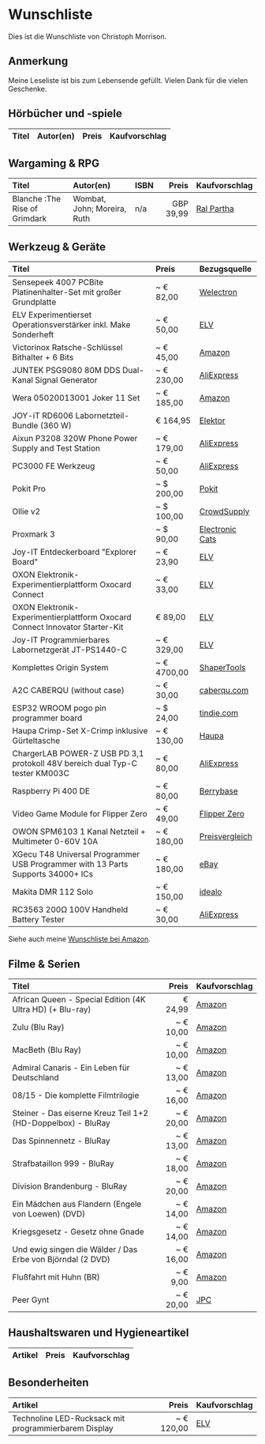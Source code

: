 # Wunschliste
Dies ist die Wunschliste von Christoph Morrison.

## Anmerkung
Meine Leseliste ist bis zum Lebensende gefüllt. Vielen Dank für die vielen Geschenke.

## Hörbücher und -spiele
| Titel                            | Autor(en)        |  Preis  | Kaufvorschlag                                                        |
|:---------------------------------|:-----------------|:-------:|:---------------------------------------------------------------------|

## Wargaming & RPG
| Titel                         | Autor(en)                   | ISBN |     Preis | Kaufvorschlag                                                                                                                                                 |
|:------------------------------|:----------------------------|:-----|----------:|:--------------------------------------------------------------------------------------------------------------------------------------------------------------|
| Blanche :The Rise of Grimdark | Wombat, John; Moreira, Ruth | n/a  | GBP 39,99 | [Ral Partha](https://www.ralparthaeurope.co.uk/shop/wombat-wargames-c-251/john-blanche-c-251_270/blanche-the-rise-of-grimdark-unlimited-preorder-p-4841.html) |


## Werkzeug &amp; Geräte
| Titel                                                                           | Preis       | Bezugsquelle                                                                                                                                                      |
|:--------------------------------------------------------------------------------|:------------|:------------------------------------------------------------------------------------------------------------------------------------------------------------------|
| Sensepeek 4007 PCBite Platinenhalter-Set mit großer Grundplatte                 | ~ € 82,00   | [Welectron](https://www.welectron.com/Sensepeek-4007-PCBite-Platinenhalter-Set-mit-grosser-Grundplatte)                                                           |
| ELV Experimentierset Operationsverstärker inkl. Make Sonderheft                 | ~ € 50,00   | [ELV](https://de.elv.com/elv-experimentierset-operationsverstaerker-inkl-make-sonderheft-253005?fs=2091775902&c=1024)                                             |
| Victorinox Ratsche-Schlüssel Bithalter + 6 Bits                                 | ~ € 45,00   | [Amazon](https://www.amazon.de/dp/B000MLUB5G/)                                                                                                                    |
| JUNTEK PSG9080 80M DDS Dual-Kanal  Signal Generator                             | ~ € 230,00  | [AliExpress](https://de.aliexpress.com/item/1005001848334222.html)                                                                                                |
| Wera 05020013001 Joker 11 Set                                                   | ~ € 185,00  | [Amazon](https://www.amazon.de/dp/B00BT0AYG0/)                                                                                                                    |
| JOY-iT RD6006 Labornetzteil-Bundle (360 W)                                      | € 164,95    | [Elektor](https://www.elektor.de/tools/test-measurement/power-supplies/joy-it-rd6006-dc-power-supply-bundle-360-w?utm_source=MagazineSite&utm_medium=ProductLink) |
| Aixun P3208 320W Phone Power Supply and Test Station                            | ~ € 179,00  | [AliExpress](https://de.aliexpress.com/item/1005005486135211.html)                                                                                                |
| PC3000 FE Werkzeug                                                              | ~ € 50,00   | [AliExpress](https://de.aliexpress.com/item/1005003170484456.html)                                                                                                |
| Pokit Pro                                                                       | ~ $ 200,00  | [Pokit](https://shop.pokitmeter.com/products/pokit-pro)                                                                                                           |
| Ollie v2                                                                        | ~ $ 100,00  | [CrowdSupply](https://www.crowdsupply.com/meatpi-electronics/ollie-v2#products)                                                                                   |
| Proxmark 3                                                                      | ~ $ 90,00   | [Electronic Cats](https://electroniccats.com/store/proxmark/)                                                                                                     |
| Joy-IT Entdeckerboard "Explorer Board"                                          | ~ € 23,90   | [ELV](https://de.elv.com/joy-it-entdeckerboard-explorer-board-253681?fs=3627121981&c=785)                                                                         |
| OXON Elektronik-Experimentierplattform Oxocard Connect                          | ~ € 33,00   | [ELV](https://de.elv.com/oxon-elektronik-experimentierplattform-oxocard-connect-253844?fs=2883669783&c=785)                                                       |
| OXON Elektronik-Experimentierplattform Oxocard Connect Innovator Starter-Kit    | € 89,00     | [ELV](https://de.elv.com/oxon-elektronik-experimentierplattform-oxocard-connect-innovator-starter-kit-253843)                                                     |
| Joy-IT Programmierbares Labornetzgerät JT-PS1440-C                              | ~ € 329,00  | [ELV](https://de.elv.com/joy-it-programmierbares-labornetzgeraet-jt-ps1440-c-253737?fs=648063823&c=785)                                                           |
| Komplettes Origin System                                                        | ~ € 4700,00 | [ShaperTools](https://www.shapertools.com/de-de/store/package/origin-packages)                                                                                    |
| A2C CABERQU (without case)                                                      | ~ € 30,00   | [caberqu.com](https://caberqu.com/home/29-40-a2c-caberqu-746052578820.html#/26-case-without_case)                                                                 |
| ESP32 WROOM pogo pin programmer board                                           | ~ $ 24,00   | [tindie.com](https://www.tindie.com/products/petl/esp32-wroom-pogo-pin-programmer-board/)                                                                         |
| Haupa Crimp-Set X-Crimp inklusive Gürteltasche                                  | ~ € 130,00  | [Haupa](https://www.haupa.com/de/produkte/produktdetails/page/2616/product/211692/])                                                                              |
| ChargerLAB POWER-Z USB PD 3,1 protokoll 48V bereich dual Typ-C tester KM003C    | ~ € 80,00   | [AliExpress](https://de.aliexpress.com/item/1005003762968353.html)                                                                                                |
| Raspberry Pi 400 DE                                                             | ~ € 80,00   | [Berrybase](https://www.berrybase.de/raspberry-pi-400-de)                                                                                                         |
| Video Game Module for Flipper Zero                                              | ~ € 49,00   | [Flipper Zero](https://shop.flipperzero.one/products/video-game-module-for-flipper-zero)                                                                          |
| OWON SPM6103 1 Kanal Netzteil + Multimeter 0-60V 10A                            | ~ € 180,00  | [Preisvergleich](https://www.idealo.de/preisvergleich/Liste/120640326/owon-spm6103.html)                                                                          |
| XGecu T48 Universal Programmer USB Programmer with 13 Parts Supports 34000+ ICs | ~ € 180,00  | [eBay](https://www.ebay.de/itm/355110179785)                                                                                                                      |
| Makita DMR 112 Solo                                                             | ~ € 150,00  | [idealo](https://www.idealo.de/preisvergleich/OffersOfProduct/201912756_-dmr-112-solo-makita.html)                                                                |
| RC3563 200Ω 100V Handheld Battery Tester                                        | ~ € 30,00   | [AliExpress](https://de.aliexpress.com/item/1005007964237903.html)                                                            |

Siehe auch meine [Wunschliste bei Amazon](https://www.amazon.de/hz/wishlist/ls/IOE8AWT2OXWS).

## Filme & Serien
| Titel                                                           |     Preis | Kaufvorschlag                                                                     |
|:----------------------------------------------------------------|----------:|:----------------------------------------------------------------------------------|
| African Queen - Special Edition (4K Ultra HD) (+ Blu-ray)       |   € 24,99 | [Amazon](https://www.amazon.de/African-Queen-Special-Ultra-Blu-ray/dp/B0BG76Y655) |
| Zulu (Blu Ray)                                                  | ~ € 10,00 | [Amazon](https://www.amazon.de/gp/product/B00PXJI1O0/)                            | 
| MacBeth (Blu Ray)                                               | ~ € 10,00 | [Amazon](https://www.amazon.de/gp/product/B019K0O56K/)                            | 
| Admiral Canaris - Ein Leben für Deutschland                     | ~ € 13,00 | [Amazon](https://www.amazon.de/dp/B07BZ5F6YC/)                                    |
| 08/15 - Die komplette Filmtrilogie                              | ~ € 16,00 | [Amazon](https://www.amazon.de/dp/B01M2Z2PUC/)                                    |
| Steiner - Das eiserne Kreuz Teil 1+2 (HD-Doppelbox) - BluRay    | ~ € 20,00 | [Amazon](https://www.amazon.de/dp/B01MZGXXJX/)                                    |
| Das Spinnennetz - BluRay                                        | ~ € 13,00 | [Amazon](https://www.amazon.de/dp/B00IK6XLNE/)                                    |
| Strafbataillon 999 - BluRay                                     | ~ € 18,00 | [Amazon](https://www.amazon.de/dp/B08SGDZFK6/)                                    |
| Division Brandenburg - BluRay                                   | ~ € 20,00 | [Amazon](https://www.amazon.de/dp/B08SGLZ89S/)                                    |
| Ein Mädchen aus Flandern (Engele von Loewen) (DVD)              | ~ € 14,00 | [Amazon](https://www.amazon.de/dp/B00G9JOWP0/)                                    |
| Kriegsgesetz - Gesetz ohne Gnade                                | ~ € 14,00 | [Amazon](https://www.amazon.de/dp/B00G9JOWNW/)                                    |
| Und ewig singen die Wälder / Das Erbe von Björndal (2 DVD)      | ~ € 16,00 | [Amazon](https://www.amazon.de/dp/B07VFQMHLK)                                     |
| Flußfahrt mit Huhn (BR)                                         |  ~ € 9,00 | [Amazon](https://www.amazon.de/dp/B00HVP4V5M)                                     |
| Peer Gynt                                                       | ~ € 20,00 | [JPC](https://www.jpc.de/jpcng/movie/detail/-/art/Peer-Gynt/hnum/6123270)         |

## Haushaltswaren und Hygieneartikel
| Artikel                                 |     Preis | Kaufvorschlag                                                                           |
|:----------------------------------------|----------:|:----------------------------------------------------------------------------------------|

## Besonderheiten
| Artikel     |   Preis | Kaufvorschlag                                                               |
|:------------|--------:|:----------------------------------------------------------------------------|
| Technoline LED-Rucksack mit programmierbarem Display | ~ € 120,00 | [ELV](https://de.elv.com/p/technoline-bag1-P254187/?itemId=254187) |